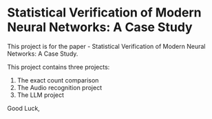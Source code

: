 # Statistical Verification of Modern Neural Networks: A Case Study
This project is for the paper - Statistical Verification of Modern Neural Networks: A Case Study.

This project contains three projects:

1. The exact count comparison
2. The Audio recognition project
3. The LLM project

Good Luck,
